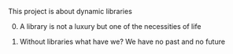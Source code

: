 This project is about dynamic libraries

0. A library is not a luxury but one of the necessities of life

1. Without libraries what have we? We have no past and no future


